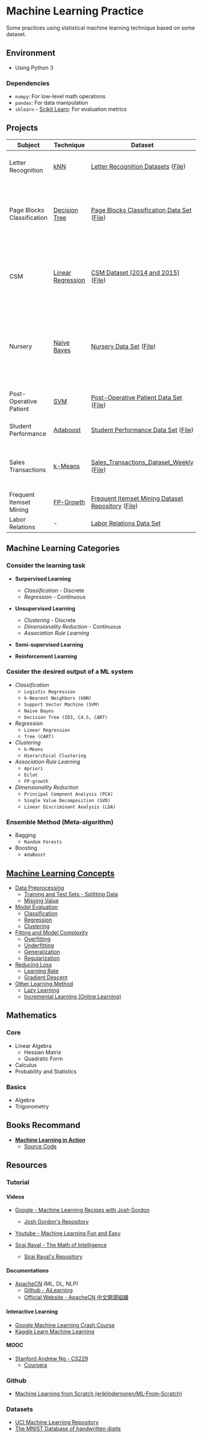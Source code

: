 # Machine Learning Practice

Some practices using statistical machine learning technique based on some dataset.

## Environment

* Using Python 3

### Dependencies

* `numpy`: For low-level math operations
* `pandas`: For data manipulation
* `sklearn` - [Scikit Learn](http://scikit-learn.org/): For evaluation metrics

## Projects

Subject|Technique|Dataset|Solution|Notes
-------|---------|-------|--------|-----
Letter Recognition|[kNN](Algorithm/kNN/kNN.md)|[Letter Recognition Datasets](https://archive.ics.uci.edu/ml/datasets/letter+recognition) ([File](Datasets/letter-recognition.csv))|[kNN From Scratch](Algorithm/kNN/kNN_Letter_Recognition/kNN_Letter_Recognition_FromScratch.py), [kNN Scikit Learn](Algorithm/kNN/kNN_Letter_Recognition/kNN_Letter_Recognition_sklearn.py)|[Notes](Notes/Subject/Letter_Recognition.md)
Page Blocks Classification|[Decision Tree](Algorithm/DecisionTree/DecisionTree.md)|[Page Blocks Classification Data Set](https://archive.ics.uci.edu/ml/datasets/Page+Blocks+Classification) ([File](Datasets/page-blocks.csv))|[Decision Tree (CART) From Scratch](Algorithm/DecisionTree/DecisionTree_Page_Blocks_Classification/DecisionTree_Page_Blocks_Classification_FromScratch.py), [Decision Tree Scikit Learn](Algorithm/DecisionTree/DecisionTree_Page_Blocks_Classification/DecisionTree_Page_Blocks_Classification_sklearn.py)|[Notes](Notes/Subject/Page_Blocks_Classification.md)
CSM|[Linear Regression](Algorithm/LinearRegression/LinearRegression.md)|[CSM Dataset (2014 and 2015)](https://archive.ics.uci.edu/ml/datasets/CSM+%28Conventional+and+Social+Media+Movies%29+Dataset+2014+and+2015) ([File](Datasets/2014-and-2015-CSM-dataset.csv))|[Linear Regression From Scratch](Algorithm/LinearRegression/LinearRegression_CSM/LinearRegression_CSM_FromScratch.py), [Linear Regression Scikit Learn](Algorithm/LinearRegression/LinearRegression_CSM/LinearRegression_CSM_sklearn.py)|[Notes](Notes/Subject/CSM.md)
Nursery|[Naive Bayes](Algorithm/NaiveBayes/NaiveBayes.md)|[Nursery Data Set](https://archive.ics.uci.edu/ml/datasets/nursery) ([File](Datasets/nursery.csv))|[Gaussian Naive Bayes From Scratch](Algorithm/NaiveBayes/NaiveBayes_Nursery/NaiveBayes_Nursery_FromScratch.py), [Gaussian Naive Bayes Scikit Learn](Algorithm/NaiveBayes/NaiveBayes_Nursery/NaiveBayes_Nursery_sklearn.py)|[Notes](Notes/Subject/Nursery.md)
Post-Operative Patient|[SVM](Algorithm/SVM/SVM.md)|[Post-Operative Patient Data Set](http://archive.ics.uci.edu/ml/datasets/post-operative+patient) ([File](Datasets/post-operative.csv))|[SVM From Scratch](Algorithm/SVM/SVM_Post_Operative_Patient/SVM_Post_Operative_Patient_FromScratch.py), [SVM Scikit Learn](Algorithm/SVM/SVM_Post_Operative_Patient/SVM_Post_Operative_Patient_sklearn.py)|[Notes](Notes/Subject/Postoperative_Patient.md)
Student Performance|[Adaboost](Algorithm/Adaboost/Adaboost.md)|[Student Performance Data Set](https://archive.ics.uci.edu/ml/datasets/Student+Performance) ([File](Datasets/student-mat.csv))|[Adaboost Scikit Learn](Algorithm/Adaboost/Adaboost_Student_Performance/Adaboost_Student_Performance_sklearn.py)|[Notes](Notes/Subject/Student_Performance.md)
Sales Transactions|[k-Means](Algorithm/KMeans/KMeans.md)|[Sales_Transactions_Dataset_Weekly](http://archive.ics.uci.edu/ml/datasets/sales_transactions_dataset_weekly) ([File](Datasets/Sales_Transactions_Dataset_Weekly.csv))|[k-Means From Scratch](Algorithm/KMeans/KMeans_Sales_Transactions/KMeans_Sales_Transactions_FromScratch.py), [k-Means Scikit Learn](Algorithm/KMeans/KMeans_Sales_Transactions/KMeans_Sales_Transactions_sklearn.py)|[Notes](Notes/Subject/Sales_Transactions.md)
Frequent Itemset Mining|[FP-Growth](Algorithm/FP-Growth/FP-Growth.md)|[Frequent Itemset Mining Dataset Repository](http://fimi.ua.ac.be/data/) ([File](Datasets/retail.csv))||[Notes](Notes/Subject/Frequent_Itemset_Mining.md)
Labor Relations|-|[Labor Relations Data Set](https://archive.ics.uci.edu/ml/datasets/Labor+Relations)||[Notes](Notes/Subject/Labor_Relations.md)

## Machine Learning Categories

### Consider the learning task

* **Surpervised Learning**
    * *Classification* - Discrete
    * *Regression* - Continuous
* **Unsupervised Learning**
    * *Clustering* - Discrete
    * *Dimensionality Reduction* - Continuous
    * *Association Rule Learning*

* **Semi-supervised Learning**
* **Reinforcement Learning**

### Cosider the desired output of a ML system

* *Classification*
    * `Logistic Regression`
    * `k-Nearest Neighbors (kNN)`
    * `Support Vector Machine (SVM)`
    * `Naive Bayes`
    * `Decision Tree (ID3, C4.5, CART)`
* *Regression*
    * `Linear Regression`
    * `Tree (CART)`
* *Clustering*
    * `k-Means`
    * `Hierarchical Clustering`
* *Association Rule Learning*
    * `Apriori`
    * `Eclat`
    * `FP-growth`
* *Dimensionality Reduction*
    * `Principal Compnent Analysis (PCA)`
    * `Single Value Decomposition (SVD)`
    * `Linear Discriminant Analysis (LDA)`

### Ensemble Method (Meta-algorithm)

* Bagging
    * `Random Forests`
* Boosting
    * `AdaBoost`

## [Machine Learning Concepts](Notes/MachineLearningConcepts.md)

* [Data Preprocessing](Notes/MachineLearningConcepts.md#Data-Preprocessing)
    * [Training and Test Sets - Splitting Data](Notes/MachineLearningConcepts.md#Splitting-Data)
    * [Missing Value](Notes/MachineLearningConcepts.md#Missing-Value)
* [Model Evaluation](Notes/MachineLearningConcepts.md#Model-Evaluation)
    * [Classification](Notes/MachineLearningConcepts.md#Classification)
    * [Regression](Notes/MachineLearningConcepts.md#Regression)
    * [Clustering](Notes/MachineLearningConcepts.md#Clustering)
* [Fitting and Model Complexity](Notes/MachineLearningConcepts.md#Fitting-and-Model-Complexity)
    * [Overfitting](Notes/MachineLearningConcepts.md#Overfitting)
    * [Underfitting](Notes/MachineLearningConcepts.md#Underfitting)
    * [Generalization](Notes/MachineLearningConcepts.md#Generalization)
    * [Regularization](Notes/MachineLearningConcepts.md#Regularization)
* [Reducing Loss](Notes/MachineLearningConcepts.md#Reducing-Loss)
    * [Learning Rate](Notes/MachineLearningConcepts.md#Learning-Rate)
    * [Gradient Descent](Notes/MachineLearningConcepts.md#Gradient-Descent)
* [Other Learning Method](Notes/MachineLearningConcepts.md#Other-Learning-Method)
    * [Lazy Learning](Notes/MachineLearningConcepts.md#Lazy-Learning)
    * [Incremental Learning (Online Learning)](Notes/MachineLearningConcepts.md#Incremental-Learning-(Online-Learning))

## Mathematics

### Core

* Linear Algebra
    * Hessian Matrix
    * Quadratic Form
* Calculus
* Probability and Statistics

### Basics

* Algebra
* Trigonometry

## Books Recommand

* [**Machine Learning in Action**](https://www.manning.com/books/machine-learning-in-action)
    * [Source Code](https://manning-content.s3.amazonaws.com/download/3/29c6e49-7df6-4909-ad1d-18640b3c8aa9/MLiA_SourceCode.zip)

## Resources

### Tutorial

#### Videos

* [Google - Machine Learning Recipes with Josh Gordon](https://www.youtube.com/playlist?list=PLOU2XLYxmsIIuiBfYad6rFYQU_jL2ryal)
    * [Josh Gordon's Repository](https://github.com/random-forests)
* [Youtube - Machine Learning Fun and Easy](https://www.youtube.com/playlist?list=PL_Nji0JOuXg2udXfS6nhK3CkIYLDtHNLp)

* [Siraj Raval - The Math of Intelligence](https://www.youtube.com/playlist?list=PL2-dafEMk2A7mu0bSksCGMJEmeddU_H4D)
    * [Siraj Raval's Repository](https://github.com/llSourcell)

#### Documentations

* [ApacheCN](http://ailearning.apachecn.org/) (ML, DL, NLP)
    * [Github - AiLearning](https://github.com/apachecn/AiLearning)
    * [Official Website - ApacheCN 中文開源組織](http://www.apachecn.org/)

#### Interactive Learning

* [Google Machine Learning Crash Course](https://developers.google.com/machine-learning/crash-course/)
* [Kaggle Learn Machine Learning](https://www.kaggle.com/learn/machine-learning)

#### MOOC

* [Stanford Andrew Ng - CS229](http://cs229.stanford.edu/)
    * [Coursera](https://www.coursera.org/learn/machine-learning)

### Github

* [Machine Learning from Scratch (eriklindernoren/ML-From-Scratch)](https://github.com/eriklindernoren/ML-From-Scratch)

### Datasets

* [UCI Machine Learning Repository](https://archive.ics.uci.edu/ml/index.html)
* [The MNIST Database of handwritten digits](http://yann.lecun.com/exdb/mnist/)